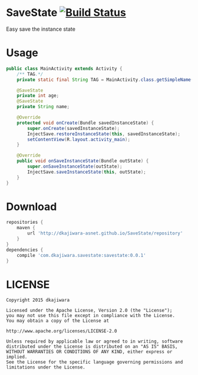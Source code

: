 # SaveState [![Build Status](https://travis-ci.org/dkajiwara-asnet/SaveState.svg?branch=master)](https://travis-ci.org/dkajiwara-asnet/SaveState)  

Easy save the instance state

# Usage

```java
public class MainActivity extends Activity {
    /** TAG.*/
    private static final String TAG = MainActivity.class.getSimpleName();

    @SaveState
    private int age;
    @SaveState
    private String name;

    @Override
    protected void onCreate(Bundle savedInstanceState) {
        super.onCreate(savedInstanceState);
        InjectSave.restoreInstanceState(this, savedInstanceState);
        setContentView(R.layout.activity_main);
    }

    @Override
    public void onSaveInstanceState(Bundle outState) {
        super.onSaveInstanceState(outState);
        InjectSave.saveInstanceState(this, outState);
    }
}
```


# Download
```groovy
repositories {
    maven {
        url 'http://dkajiwara-asnet.github.io/SaveState/repository'
    }
}
dependencies {
    compile 'com.dkajiwara.savestate:savestate:0.0.1'
}
```
# LICENSE
```
Copyright 2015 dkajiwara

Licensed under the Apache License, Version 2.0 (the "License");
you may not use this file except in compliance with the License.
You may obtain a copy of the License at

http://www.apache.org/licenses/LICENSE-2.0

Unless required by applicable law or agreed to in writing, software
distributed under the License is distributed on an "AS IS" BASIS,
WITHOUT WARRANTIES OR CONDITIONS OF ANY KIND, either express or implied.
See the License for the specific language governing permissions and
limitations under the License.
```
